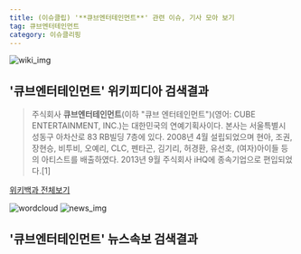 ```yaml
---
title: (이슈클립) '**큐브엔터테인먼트**' 관련 이슈, 기사 모아 보기
tag: 큐브엔터테인먼트
category: 이슈클리핑
---
```

![wiki_img](https://user-images.githubusercontent.com/42597476/44503234-41136a80-a6d0-11e8-9071-6fc6418eafe4.png)
## **'**큐브엔터테인먼트**'** 위키피디아 검색결과
>주식회사 **큐브엔터테인먼트**(이하 "큐브 엔터테인먼트")(영어: CUBE ENTERTAINMENT, INC.)는 대한민국의 연예기획사이다. 본사는 서울특별시 성동구 아차산로 83 RB빌딩 7층에 있다. 2008년 4월 설립되었으며 현아, 조권, 장현승, 비투비, 오예리, CLC, 펜타곤, 김기리, 허경환, 유선호, (여자)아이들 등의 아티스트를 배출하였다. 2013년 9월 주식회사 iHQ에 종속기업으로 편입되었다.[1]

<a href="https://ko.wikipedia.org/wiki/큐브엔터테인먼트" target="_blank">위키백과 전체보기</a>

![wordcloud](https://s3.ap-northeast-2.amazonaws.com/lyrics101-wordcloud/2018-09-14-1536854726.png)
![news_img](https://user-images.githubusercontent.com/42597476/44507050-1206f400-a6e4-11e8-8d98-7ffbfebb353f.png)
## **'**큐브엔터테인먼트**'** 뉴스속보 검색결과

